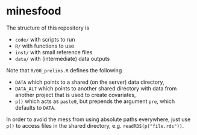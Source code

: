# minesfood

The structure of this repository is

- `code/` with scripts to run
- `R/` with functions to use
- `inst/` with small reference files
- `data/` with (intermediate) data outputs

Note that `R/00_prelims.R` defines the following

- `DATA` which points to a shared (on the server) data directory,
- `DATA_ALT` which points to another shared directory with data from another project that is used to create covariates,
- `p()` which acts as `paste0`, but prepends the argument `pre`, which defaults to `DATA`.

In order to avoid the mess from using absolute paths everywhere, just use `p()` to access files in the shared directory, e.g. `readRDS(p("file.rds"))`.
